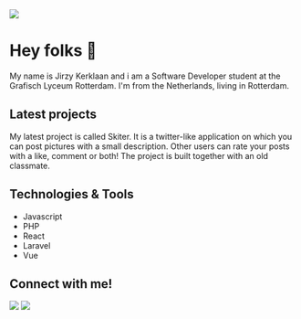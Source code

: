 <img src='https://87252.stu.sd-lab.nl/GitHub/GithubBanner.png' draggable='false'>
<h1>Hey folks 👋</h1>
<p>My name is Jirzy Kerklaan and i am a Software Developer student at the Grafisch Lyceum Rotterdam. I'm from the Netherlands, living in Rotterdam.</p>
<h2>Latest projects</h2>
<p>
  My latest project is called Skiter. It is a twitter-like application on which you can post pictures with a small description. Other users can rate your posts with a like, comment or both! The project is built together with an old classmate.
</p>
<h2>Technologies & Tools</h2>
<p>
  <ul>
    <li>Javascript</li>
    <li>PHP</li>
    <li>React</li>
    <li>Laravel</li>
    <li>Vue</li>
  </ul>
</p>
<h2>Connect with me!</h2>

[![](https://img.shields.io/badge/-@JirzyKerklaan-%23181717?style=flat-square&logo=github)](https://github.com/JirzyKerklaan)
[![](https://img.shields.io/badge/-Jirzy%20Kerklaan-blue?style=flat-square&logo=Linkedin&logoColor=white&link=https://www.linkedin.com/in/jirzy-kerklaan-03580b220/)](https://www.linkedin.com/in/jirzy-kerklaan-03580b220/)

